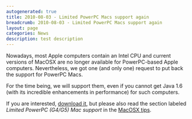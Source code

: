 ```yaml
---
autogenerated: true
title: 2010-08-03 - Limited PowerPC Macs support again
breadcrumb: 2010-08-03 - Limited PowerPC Macs support again
layout: page
categories: News
description: test description
---
```


Nowadays, most Apple computers contain an Intel CPU and current versions of MacOSX are no longer available for PowerPC-based Apple computers. Nevertheless, we got one (and only one) request to put back the support for PowerPC Macs.

For the time being, we will support them, even if you cannot get Java 1.6 (with its incredible enhancements in performance) for such computers.

If you are interested, [download it](https://fiji.sc/downloads/Heidelberg/fiji-macosx-ppc-20100802.dmg), but please also read the section labeled *Limited PowerPC (G4/G5) Mac support* in the [MacOSX tips](MacOSX_tips).


